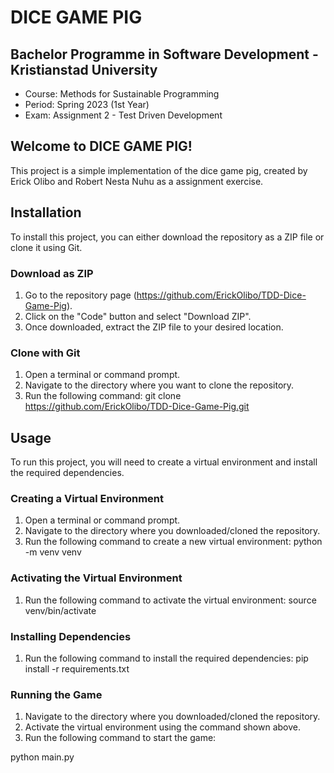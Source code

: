 # DICE GAME PIG

## Bachelor Programme in Software Development - Kristianstad University
- Course: Methods for Sustainable Programming
- Period: Spring 2023 (1st Year)
- Exam: Assignment 2 - Test Driven Development

## Welcome to DICE GAME PIG!
This project is a simple implementation of the dice game pig, created by Erick Olibo and Robert Nesta Nuhu as a assignment exercise.

## Installation
To install this project, you can either download the repository as a ZIP file or clone it using Git.

### Download as ZIP
1. Go to the repository page (https://github.com/ErickOlibo/TDD-Dice-Game-Pig).
2. Click on the "Code" button and select "Download ZIP".
3. Once downloaded, extract the ZIP file to your desired location.

### Clone with Git
1. Open a terminal or command prompt.
2. Navigate to the directory where you want to clone the repository.
3. Run the following command:
git clone https://github.com/ErickOlibo/TDD-Dice-Game-Pig.git


## Usage
To run this project, you will need to create a virtual environment and install the required dependencies.

### Creating a Virtual Environment
1. Open a terminal or command prompt.
2. Navigate to the directory where you downloaded/cloned the repository.
3. Run the following command to create a new virtual environment:
python -m venv venv

### Activating the Virtual Environment
1. Run the following command to activate the virtual environment:
source venv/bin/activate

### Installing Dependencies
1. Run the following command to install the required dependencies:
pip install -r requirements.txt

### Running the Game
1. Navigate to the directory where you downloaded/cloned the repository.
2. Activate the virtual environment using the command shown above.
3. Run the following command to start the game:

python main.py